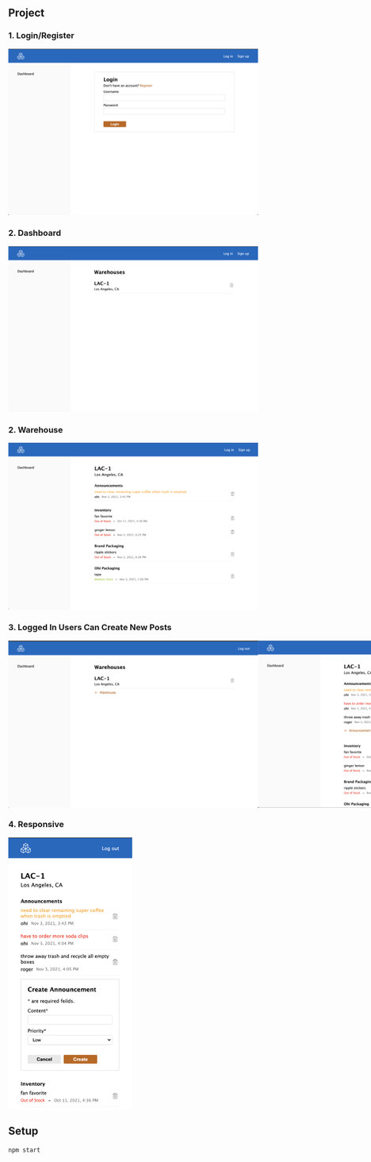 ## Project

### 1. Login/Register

<img src="/demo/login.png" alt="login screen" style="width: 600px;" />

### 2. Dashboard

<img src="demo/dashboard.png" alt="dashboard screen" style="width: 600px;" />

### 2. Warehouse

<img src="/demo/warehouse.png" alt="warehouse screen" style="width: 600px;" />

### 3. Logged In Users Can Create New Posts

<div style="display: flex">
  <img src="/demo/dashboard-in.png" alt="" style="width: 600px;" >
  <img src="/demo/warehouse-in.png" alt="" style="width: 600px;" >
</div>

### 4. Responsive

<img src="/demo/responsive.png" alt="mobile view" style="width: 250px;">

## Setup
```
npm start
```
